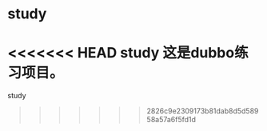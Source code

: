 # study
<<<<<<< HEAD
study 这是dubbo练习项目。
=======
study
>>>>>>> 2826c9e2309173b81dab8d5d58958a57a6f5fd1d
